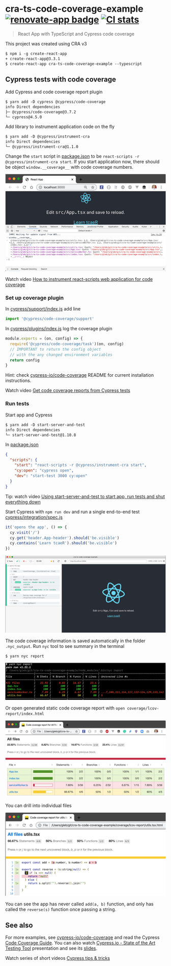 # cra-ts-code-coverage-example [![renovate-app badge][renovate-badge]][renovate-app] [![CI stats](https://github.com/bahmutov/cra-ts-code-coverage-example/workflows/test/badge.svg?branch=master)](.github/workflows/test.yml)
> React App with TypeScript and Cypress code coverage

This project was created using CRA v3

```shell
$ npm i -g create-react-app
+ create-react-app@3.3.1
$ create-react-app cra-ts-code-coverage-example --typescript
```

## Cypress tests with code coverage

Add Cypress and code coverage report plugin

```shell
$ yarn add -D cypress @cypress/code-coverage
info Direct dependencies
├─ @cypress/code-coverage@3.7.2
└─ cypress@4.5.0
```

Add library to instrument application code on the fly

```shell
$ yarn add -D @cypress/instrument-cra
info Direct dependencies
└─ @cypress/instrument-cra@1.1.0
```

Change the `start` script in [package.json](package.json) to be `react-scripts -r @cypress/instrument-cra start`. If you start application now, there should be object `window.__coverage__` with code coverage numbers.

![code coverage object](images/coverage-object.png)

Watch video [How to instrument react-scripts web application for code coverage](https://youtu.be/edgeQZ8UpD0)

### Set up coverage plugin

In [cypress/support/index.js](cypress/support/index.js) add line

```js
import '@cypress/code-coverage/support'
```

In [cypress/plugins/index.js](cypress/plugins/index.js) log the coverage plugin

```js
module.exports = (on, config) => {
  require('@cypress/code-coverage/task')(on, config)
  // IMPORTANT to return the config object
  // with the any changed environment variables
  return config
}
```

Hint: check [cypress-io/code-coverage](https://github.com/cypress-io/code-coverage) README for current installation instructions.

Watch video [Get code coverage reports from Cypress tests](https://youtu.be/y8StkffYra0)

### Run tests

Start app and Cypress

```shell
$ yarn add -D start-server-and-test
info Direct dependencies
└─ start-server-and-test@1.10.8
```

In [package.json](package.json)

```json
{
  "scripts": {
    "start": "react-scripts -r @cypress/instrument-cra start",
    "cy:open": "cypress open",
    "dev": "start-test 3000 cy:open"
  }
}
```

Tip: watch video [Using start-server-and-test to start app, run tests and shut everything down](https://youtu.be/mYXXSvcmQ6Y)

Start Cypress with `npm run dev` and run a single end-to-end test [cypress/integration/spec.js](cypress/integration/spec.js)

```js
it('opens the app', () => {
  cy.visit('/')
  cy.get('header.App-header').should('be.visible')
  cy.contains('Learn tcaeR').should('be.visible')
})
```

![test](images/test.png)

The code coverage information is saved automatically in the folder `.nyc_output`. Run `nyc` tool to see summary in the terminal

```shell
$ yarn nyc report
```

![Yarn report](images/yarn-report.png)

Or open generated static code coverage report with `open coverage/lcov-report/index.html`

![Coverage](images/coverage.png)

You can drill into individual files

![Utils coverage](images/utils-coverage.png)

You can see the app has never called `add(a, b)` function, and only has called the `reverse(s)` function once passing a string.

## See also

For more examples, see [cypress-io/code-coverage](https://github.com/cypress-io/code-coverage#examples) and read the Cypress [Code Coverage Guide](http://on.cypress.io/code-coverage). You can also watch [Cypress.io - State of the Art Testing Tool](https://www.youtube.com/watch?v=JL3QKQO80fs) presentation and see its [slides](https://slides.com/bahmutov/state-of-the-art).

Watch series of short videos [Cypress tips & tricks](https://www.youtube.com/playlist?list=PLP9o9QNnQuAYYRpJzDNWpeuOVTwxmIxcI)

[renovate-badge]: https://img.shields.io/badge/renovate-app-blue.svg
[renovate-app]: https://renovateapp.com/
